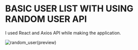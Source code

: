 # BASIC USER LIST WITH USING RANDOM USER API

I used React and Axios API while making the application.

![random_user(preview)](https://user-images.githubusercontent.com/103375946/184493021-3f90d013-2e30-473e-832e-a52b24970b8b.jpg)
